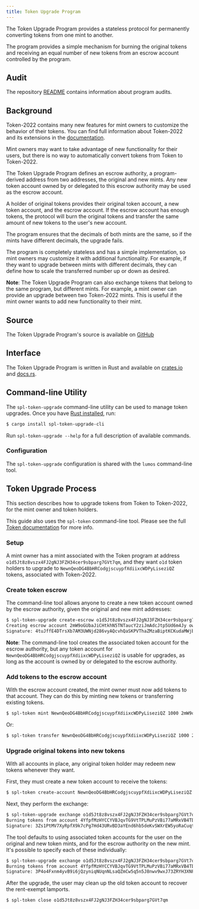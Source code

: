 ```yaml
---
title: Token Upgrade Program
---
```


The Token Upgrade Program provides a stateless protocol for permanently converting
tokens from one mint to another.

The program provides a simple mechanism for burning the original tokens and receiving
an equal number of new tokens from an escrow account controlled by the program.

## Audit

The repository [README](https://github.com/lumos-labs/lumos-program-library#audits)
contains information about program audits.

## Background

Token-2022 contains many new features for mint owners to customize the behavior
of their tokens. You can find full information about Token-2022 and its extensions
in the [documentation](token-2022.md).

Mint owners may want to take advantage of new functionality for their users, but
there is no way to automatically convert tokens from Token to Token-2022.

The Token Upgrade Program defines an escrow authority, a program-derived address
from two addresses, the original and new mints. Any new token account owned by or
delegated to this escrow authority may be used as the escrow account.

A holder of original tokens provides their original token account, a new token account,
and the escrow account. If the escrow account has enough tokens, the protocol will
burn the original tokens and transfer the same amount of new tokens to the user's
new account.

The program ensures that the decimals of both mints are the same, so if the mints
have different decimals, the upgrade fails.

The program is completely stateless and has a simple implementation, so mint owners
may customize it with additional functionality. For example, if they want to
upgrade between mints with different decimals, they can define how to scale
the transferred number up or down as desired.

**Note**: The Token Upgrade Program can also exchange tokens that belong to the
same program, but different mints. For example, a mint owner can provide an upgrade
between two Token-2022 mints. This is useful if the mint owner wants to add new
functionality to their mint.

## Source

The Token Upgrade Program's source is available on
[GitHub](https://github.com/lumos-labs/lumos-program-library)

## Interface

The Token Upgrade Program is written in Rust and available on
[crates.io](https://crates.io/crates/spl-token-upgrade) and
[docs.rs](https://docs.rs/spl-token-upgrade).

## Command-line Utility

The `spl-token-upgrade` command-line utility can be used to manage token upgrades.
Once you have [Rust installed](https://rustup.rs/), run:

```sh
$ cargo install spl-token-upgrade-cli
```

Run `spl-token-upgrade --help` for a full description of available commands.

### Configuration

The `spl-token-upgrade` configuration is shared with the `lumos` command-line tool.

## Token Upgrade Process

This section describes how to upgrade tokens from Token to Token-2022, for the
mint owner and token holders.

This guide also uses the `spl-token` command-line tool. Please see the full
[Token documentation](token.mdx) for more info.

### Setup

A mint owner has a mint associated with the Token program at address
`o1d5Jt8z8vszx4FJ2gNJ3FZH34cer9sbparg7GVt7qm`, and they want `o1d` token holders
to upgrade to `NewnQeoDG4BbHRCodgjscuypfXdiixcWDPyLiseziQZ` tokens, associated with
Token-2022.

### Create token escrow

The command-line tool allows anyone to create a new token account owned by the
escrow authority, given the original and new mint addresses:

```sh
$ spl-token-upgrade create-escrow o1d5Jt8z8vszx4FJ2gNJ3FZH34cer9sbparg7GVt7qm NewnQeoDG4BbHRCodgjscuypfXdiixcWDPyLiseziQZ
Creating escrow account 2mW9oGUbaJiCHtkhN5TNTaucY2ziJmAdcJtp5Ud6m4Jy owned by escrow authority A38VXB1Qgssz2qkKgzEkyZNQ27oTuy18T6tA9HRP5mpE
Signature: 4tuJffE4DTrsXb7AM3UWNjd286vyAQcvhQaSKPVThaZMzaBiptKCKudaMWjbbygTUEaho87Ar288Mih5Hx6PpKke
```

**Note**: The command-line tool creates the associated token account for the escrow
authority, but any token account for `NewnQeoDG4BbHRCodgjscuypfXdiixcWDPyLiseziQZ`
is usable for upgrades, as long as the account is owned by or delegated to the
escrow authority.

### Add tokens to the escrow account

With the escrow account created, the mint owner must now add tokens to that account.
They can do this by minting new tokens or transferring existing tokens.

```sh
$ spl-token mint NewnQeoDG4BbHRCodgjscuypfXdiixcWDPyLiseziQZ 1000 2mW9oGUbaJiCHtkhN5TNTaucY2ziJmAdcJtp5Ud6m4Jy
```

Or:

```sh
$ spl-token transfer NewnQeoDG4BbHRCodgjscuypfXdiixcWDPyLiseziQZ 1000 2mW9oGUbaJiCHtkhN5TNTaucY2ziJmAdcJtp5Ud6m4Jy
```

### Upgrade original tokens into new tokens

With all accounts in place, any original token holder may redeem new tokens
whenever they want.

First, they must create a new token account to receive the tokens:

```sh
$ spl-token create-account NewnQeoDG4BbHRCodgjscuypfXdiixcWDPyLiseziQZ
```

Next, they perform the exchange:

```sh
$ spl-token-upgrade exchange o1d5Jt8z8vszx4FJ2gNJ3FZH34cer9sbparg7GVt7qm NewnQeoDG4BbHRCodgjscuypfXdiixcWDPyLiseziQZ
Burning tokens from account 4YfpfMzHYCCYVBJqvTG9VtTPLMuPzVBi77aMRxVB4TDg, receiving tokens into account JCaWYSvLZkja51RbToWBaV4kp1PhfddX64cTLUqpdMzE
Signature: 3Zs1PtMV7XyRpfX9k7cPg7Hd43URvBD3aYEnd6hb5deKvSWXrEW5yoRaCuqtYJSsoa2WtkdprTsHEh3VLYWEGhkb
```

The tool defaults to using associated token accounts for the user on the original
and new token mints, and for the escrow authority on the new mint. It's possible
to specify each of these individually:

```sh
$ spl-token-upgrade exchange o1d5Jt8z8vszx4FJ2gNJ3FZH34cer9sbparg7GVt7qm NewnQeoDG4BbHRCodgjscuypfXdiixcWDPyLiseziQZ --burn-from 4YfpfMzHYCCYVBJqvTG9VtTPLMuPzVBi77aMRxVB4TDg --destination JCaWYSvLZkja51RbToWBaV4kp1PhfddX64cTLUqpdMzE --escrow 2mW9oGUbaJiCHtkhN5TNTaucY2ziJmAdcJtp5Ud6m4Jy
Burning tokens from account 4YfpfMzHYCCYVBJqvTG9VtTPLMuPzVBi77aMRxVB4TDg, receiving tokens into account JCaWYSvLZkja51RbToWBaV4kp1PhfddX64cTLUqpdMzE
Signature: 3P4o4Fxnm4yvB9i6jQzyniqNUqnNLsaQZmCw5q5n5J8nwv9wxJ73ZRYH3XNFT4ferDbCXMqc5egCkhZEkyfCxhgC
```

After the upgrade, the user may clean up the old token account to recover the
rent-exempt lamports.

```sh
$ spl-token close o1d5Jt8z8vszx4FJ2gNJ3FZH34cer9sbparg7GVt7qm
```
